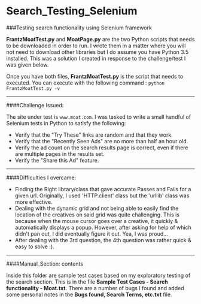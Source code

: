 # Search_Testing_Selenium
###Testing search functionality using Selenium framework

**FrantzMoatTest.py** and **MoatPage.py** are the two Python scripts that needs to be downloaded in order to run.  I wrote them in a matter where you will not need to download other libraries but I do assume you have Python 3.5 installed.  This was a solution I created in response to the challenge/test I was given below.

Once you have both files, **FrantzMoatTest.py** is the script that needs to executed.  You can execute with the following command :
`python FrantzMoatTest.py -v`

---

####Challenge Issued:

  The site under test is `www.moat.com`.  I was tasked to write a small handful of Selenium tests in Python to satisfy the following:
* Verify that the "Try These" links are random and that they work.
* Verify that the "Recently Seen Ads" are no more than half an hour old.
* Verify the ad count on the search results page is correct, even if there are multiple pages in the results set.
* Verify the "Share this Ad"  feature.

---

####Difficulties I overcame:

* Finding the Right library/class that gave accurate Passes and Fails for a given url.  Originally, I used 'HTTP.client' class but the 'urllib' class was more effective.
* Dealing with the dynamic grid and not being able to easily find the location of the creatives on said grid was quite challenging. This is because when the mouse cursor goes over a creative, it quickly & automatically displays a popup.  However, after asking for help of which didn't pan out, I did eventually figure it out.  Yea, I was proud...
* After dealing with the 3rd question, the 4th question was rather quick & easy to solve :).

---
####Manual_Section: contents

Inside this folder are sample test cases based on my exploratory testing of the search section.  This is in the file **Sample Test Cases - Search functionality - Moat.txt**.  There are a number of bugs I found and added some personal notes in the **Bugs found, Search Terms, etc.txt** file.